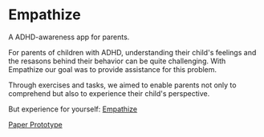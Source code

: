 # Empathize
A ADHD-awareness app for parents. 

For parents of children with ADHD, understanding their child's feelings and the resasons behind their behavior can be quite challenging. With Empathize our goal was to provide assistance for this problem. 

Through exercises and tasks, we aimed to enable parents not only to comprehend but also to experience their child's perspective.

But experience for yourself: [Empathize](https://www.figma.com/proto/HyGQKmn688sw8WYRsn1gXo/Empathize?page-id=0%3A1&type=design&node-id=19-50&viewport=135%2C368%2C0.03&t=eUA60Fr60tTLdt9m-1&scaling=scale-down&starting-point-node-id=19%3A50&show-proto-sidebar=1&mode=design)

[Paper Prototype](https://marvelapp.com/prototype/9ghaab5/screen/91531037)
